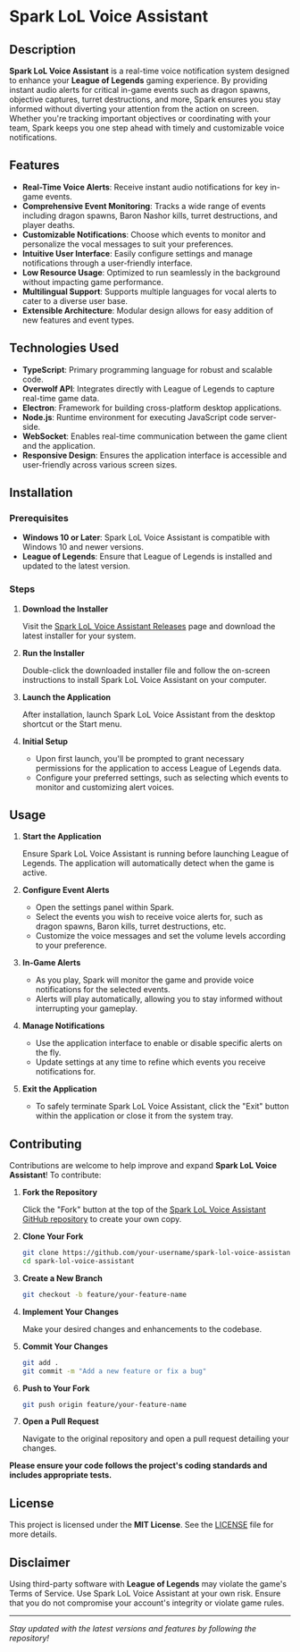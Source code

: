 # Spark LoL Voice Assistant

## Description

**Spark LoL Voice Assistant** is a real-time voice notification system designed to enhance your **League of Legends** gaming experience. By providing instant audio alerts for critical in-game events such as dragon spawns, objective captures, turret destructions, and more, Spark ensures you stay informed without diverting your attention from the action on screen. Whether you're tracking important objectives or coordinating with your team, Spark keeps you one step ahead with timely and customizable voice notifications.

## Features

- **Real-Time Voice Alerts**: Receive instant audio notifications for key in-game events.
- **Comprehensive Event Monitoring**: Tracks a wide range of events including dragon spawns, Baron Nashor kills, turret destructions, and player deaths.
- **Customizable Notifications**: Choose which events to monitor and personalize the vocal messages to suit your preferences.
- **Intuitive User Interface**: Easily configure settings and manage notifications through a user-friendly interface.
- **Low Resource Usage**: Optimized to run seamlessly in the background without impacting game performance.
- **Multilingual Support**: Supports multiple languages for vocal alerts to cater to a diverse user base.
- **Extensible Architecture**: Modular design allows for easy addition of new features and event types.

## Technologies Used

- **TypeScript**: Primary programming language for robust and scalable code.
- **Overwolf API**: Integrates directly with League of Legends to capture real-time game data.
- **Electron**: Framework for building cross-platform desktop applications.
- **Node.js**: Runtime environment for executing JavaScript code server-side.
- **WebSocket**: Enables real-time communication between the game client and the application.
- **Responsive Design**: Ensures the application interface is accessible and user-friendly across various screen sizes.

## Installation

### Prerequisites

- **Windows 10 or Later**: Spark LoL Voice Assistant is compatible with Windows 10 and newer versions.
- **League of Legends**: Ensure that League of Legends is installed and updated to the latest version.

### Steps

1. **Download the Installer**

   Visit the [Spark LoL Voice Assistant Releases](https://github.com/MatteoLucerni/spark-lol-voice-assistant/releases) page and download the latest installer for your system.

2. **Run the Installer**

   Double-click the downloaded installer file and follow the on-screen instructions to install Spark LoL Voice Assistant on your computer.

3. **Launch the Application**

   After installation, launch Spark LoL Voice Assistant from the desktop shortcut or the Start menu.

4. **Initial Setup**

   - Upon first launch, you'll be prompted to grant necessary permissions for the application to access League of Legends data.
   - Configure your preferred settings, such as selecting which events to monitor and customizing alert voices.

## Usage

1. **Start the Application**

   Ensure Spark LoL Voice Assistant is running before launching League of Legends. The application will automatically detect when the game is active.

2. **Configure Event Alerts**

   - Open the settings panel within Spark.
   - Select the events you wish to receive voice alerts for, such as dragon spawns, Baron kills, turret destructions, etc.
   - Customize the voice messages and set the volume levels according to your preference.

3. **In-Game Alerts**

   - As you play, Spark will monitor the game and provide voice notifications for the selected events.
   - Alerts will play automatically, allowing you to stay informed without interrupting your gameplay.

4. **Manage Notifications**

   - Use the application interface to enable or disable specific alerts on the fly.
   - Update settings at any time to refine which events you receive notifications for.

5. **Exit the Application**

   - To safely terminate Spark LoL Voice Assistant, click the "Exit" button within the application or close it from the system tray.

## Contributing

Contributions are welcome to help improve and expand **Spark LoL Voice Assistant**! To contribute:

1. **Fork the Repository**

   Click the "Fork" button at the top of the [Spark LoL Voice Assistant GitHub repository](https://github.com/MatteoLucerni/spark-lol-voice-assistant) to create your own copy.

2. **Clone Your Fork**

   ```bash
   git clone https://github.com/your-username/spark-lol-voice-assistant.git
   cd spark-lol-voice-assistant
   ```

3. **Create a New Branch**

   ```bash
   git checkout -b feature/your-feature-name
   ```

4. **Implement Your Changes**

   Make your desired changes and enhancements to the codebase.

5. **Commit Your Changes**

   ```bash
   git add .
   git commit -m "Add a new feature or fix a bug"
   ```

6. **Push to Your Fork**

   ```bash
   git push origin feature/your-feature-name
   ```

7. **Open a Pull Request**

   Navigate to the original repository and open a pull request detailing your changes.

**Please ensure your code follows the project's coding standards and includes appropriate tests.**

## License

This project is licensed under the **MIT License**. See the [LICENSE](LICENSE) file for more details.

## Disclaimer

Using third-party software with **League of Legends** may violate the game's Terms of Service. Use Spark LoL Voice Assistant at your own risk. Ensure that you do not compromise your account's integrity or violate game rules.

---

_Stay updated with the latest versions and features by following the repository!_
